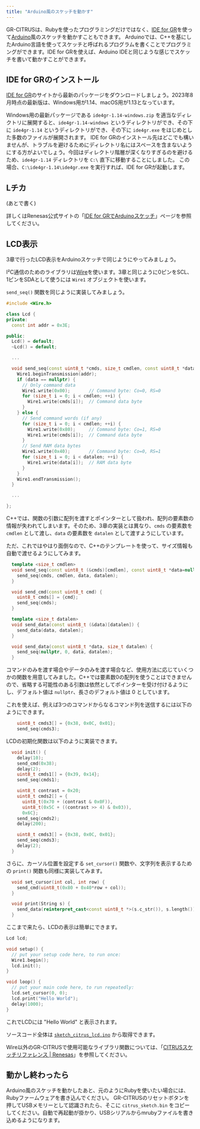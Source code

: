 ```yaml
---
title: "Arduino風のスケッチを動かす"
---
```


GR-CITRUSは、Rubyを使ったプログラミングだけではなく、[IDE for GR](https://www.renesas.com/jp/ja/products/gadget-renesas/ide-gr)を使って[Arduino](https://www.arduino.cc/)風のスケッチを動かすこともできます。
Arduinoでは、C++を基にしたArduino言語を使ってスケッチと呼ばれるプログラムを書くことでプログラミングができます。IDE for GRを使えば、Arduino IDEと同じような感じでスケッチを書いて動かすことができます。


## IDE for GRのインストール

[IDE for GR](https://www.renesas.com/jp/ja/products/gadget-renesas/ide-gr)のサイトから最新のパッケージをダウンロードしましょう。2023年8月時点の最新版は、Windows用が1.14、macOS用が1.13となっています。

Windows用の最新パッケージである `ide4gr-1.14-windows.zip` を適当なディレクトリに展開すると、`ide4gr-1.14-windows` というディレクトリができ、その下に `ide4gr-1.14` というディレクトリができ、その下に `ide4gr.exe` をはじめとした多数のファイルが展開されます。
IDE for GRのインストール先はどこでも構いませんが、トラブルを避けるためにディレクトリ名にはスペースを含まないようにする方がよいでしょう。今回はディレクトリ階層が深くなりすぎるのを避けるため、`ide4gr-1.14` ディレクトリを `C:\` 直下に移動することにしました。
この場合、`C:\ide4gr-1.14\ide4gr.exe` を実行すれば、IDE for GRが起動します。


## Lチカ


(あとで書く)


詳しくはRenesas公式サイトの「[IDE for GRでArduinoスケッチ](https://www.renesas.com/jp/ja/products/gadget-renesas/boards/gr-citrus/project-sketch-ide)」ページを参照してください。


## LCD表示

3章で行ったLCD表示をArduinoスケッチで同じようにやってみましょう。

I²C通信のためのライブラリは[Wire](https://www.renesas.com/jp/ja/products/gadget-renesas/reference/gr-citrus/library-wire)を使います。3章と同じように0ピンをSCL、1ピンをSDAとして使うには `Wire1` オブジェクトを使います。

`send_seq()` 関数を同じように実装してみましょう。

```CPP
#include <Wire.h>

class Lcd {
private:
  const int addr = 0x3E;

public:
  Lcd() = default;
  ~Lcd() = default;

  ...

  void send_seq(const uint8_t *cmds, size_t cmdlen, const uint8_t *data=nullptr, size_t datalen=0) {
    Wire1.beginTransmission(addr);
    if (data == nullptr) {
      // Only command data
      Wire1.write(0x00);       // Command byte: Co=0, RS=0
      for (size_t i = 0; i < cmdlen; ++i) {
        Wire1.write(cmds[i]);  // Command data byte
      }
    } else {
      // Send command words (if any)
      for (size_t i = 0; i < cmdlen; ++i) {
        Wire1.write(0x80);     // Command byte: Co=1, RS=0
        Wire1.write(cmds[i]);  // Command data byte
      }
      // Send RAM data bytes
      Wire1.write(0x40);       // Command byte: Co=0, RS=1
      for (size_t i = 0; i < datalen; ++i) {
        Wire1.write(data[i]);  // RAM data byte
      }
    }
    Wire1.endTransmission();
  }

  ...

};
```

C++では、関数の引数に配列を渡すとポインターとして扱われ、配列の要素数の情報が失われてしまいます。そのため、3章の実装とは異なり、`cmds` の要素数を `cmdlen` として渡し、`data` の要素数を `datalen` として渡すようにしています。

ただ、これではやはり面倒なので、C++のテンプレートを使って、サイズ情報も自動で渡せるようにしてみます。

```CPP
  template <size_t cmdlen>
  void send_seq(const uint8_t (&cmds)[cmdlen], const uint8_t *data=nullptr, size_t datalen=0) {
    send_seq(cmds, cmdlen, data, datalen);
  }

  void send_cmd(const uint8_t cmd) {
    uint8_t cmds[] = {cmd};
    send_seq(cmds);
  }

  template <size_t datalen>
  void send_data(const uint8_t (&data)[datalen]) {
    send_data(data, datalen);
  }

  void send_data(const uint8_t *data, size_t datalen) {
    send_seq(nullptr, 0, data, datalen);
  }
```

コマンドのみを渡す場合やデータのみを渡す場合など、使用方法に応じていくつかの関数を用意してみました。C++では要素数0の配列を使うことはできませんので、省略する可能性のある引数は依然としてポインターを受け付けるようにし、デフォルト値は `nullptr`、長さのデフォルト値は 0 としています。

これを使えば、例えば3つのコマンドからなるコマンド列を送信するには以下のようにできます。

```CPP
    uint8_t cmds3[] = {0x38, 0x0C, 0x01};
    send_seq(cmds3);
```

LCDの初期化関数は以下のように実装できます。

```CPP
  void init() {
    delay(10);
    send_cmd(0x38);
    delay(2);
    uint8_t cmds1[] = {0x39, 0x14};
    send_seq(cmds1);

    uint8_t contrast = 0x20;
    uint8_t cmds2[] = {
      uint8_t(0x70 + (contrast & 0x0F)),
      uint8_t(0x5C + ((contrast >> 4) & 0x03)),
      0x6C};
    send_seq(cmds2);
    delay(200);

    uint8_t cmds3[] = {0x38, 0x0C, 0x01};
    send_seq(cmds3);
    delay(2);
  }
```

さらに、カーソル位置を設定する `set_cursor()` 関数や、文字列を表示するための `print()` 関数も同様に実装してみます。

```CPP
  void set_cursor(int col, int row) {
    send_cmd(uint8_t(0x80 + 0x40*row + col));
  }

  void print(String s) {
    send_data(reinterpret_cast<const uint8_t *>(s.c_str()), s.length());
  }
```

ここまで来たら、LCDの表示は簡単にできます。

```CPP
Lcd lcd;

void setup() {
  // put your setup code here, to run once:
  Wire1.begin();
  lcd.init();
}

void loop() {
  // put your main code here, to run repeatedly:
  lcd.set_cursor(0, 0);
  lcd.print("Hello World");
  delay(1000);
}
```

これでLCDには "Hello World" と表示されます。

ソースコード全体は [`sketch_citrus_lcd.ino`](https://github.com/k-takata/zenn-contents/tree/master/books/d5c77046e634bb/src/sketch_citrus_lcd.ino) から取得できます。


Wire以外のGR-CITRUSで使用可能なライブラリ関数については、「[CITRUSスケッチリファレンス | Renesas](https://www.renesas.com/jp/ja/products/gadget-renesas/boards/gr-citrus/citrus-sketch)」を参照してください。


## 動かし終わったら

Arduino風のスケッチを動かしたあと、元のようにRubyを使いたい場合には、Rubyファームウェアを書き込んでください。
GR-CITRUSのリセットボタンを押してUSBメモリーとして認識されたら、そこに `citrus_sketch.bin` をコピーしてください。自動で再起動が掛かり、USBシリアルからmrubyファイルを書き込めるようになります。

